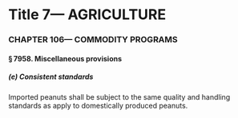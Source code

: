 
# Title 7— AGRICULTURE
### CHAPTER 106— COMMODITY PROGRAMS
#### § 7958. Miscellaneous provisions
##### (e) Consistent standards

Imported peanuts shall be subject to the same quality and handling standards as apply to domestically produced peanuts.
